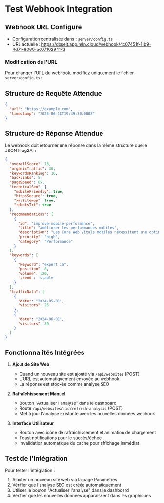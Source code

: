 # Test Webhook Integration

## Webhook URL Configuré
- Configuration centralisée dans : `server/config.ts`
- URL actuelle : https://doseit.app.n8n.cloud/webhook/4c07451f-11b9-4d71-8060-ac071029417d

### Modification de l'URL
Pour changer l'URL du webhook, modifiez uniquement le fichier `server/config.ts` :

## Structure de Requête Attendue
```json
{
  "url": "https://example.com",
  "timestamp": "2025-06-18T19:49:30.000Z"
}
```

## Structure de Réponse Attendue
Le webhook doit retourner une réponse dans la même structure que le JSON Plug2AI :

```json
{
  "overallScore": 76,
  "organicTraffic": 30,
  "keywordsRanking": 16,
  "backlinks": 5,
  "pageSpeed": 65,
  "technicalSeo": {
    "mobileFriendly": true,
    "httpsSecure": true,
    "xmlSitemap": true,
    "robotsTxt": true
  },
  "recommendations": [
    {
      "id": "improve-mobile-performance",
      "title": "Améliorer les performances mobiles",
      "description": "Les Core Web Vitals mobiles nécessitent une optimisation",
      "priority": "high",
      "category": "Performance"
    }
  ],
  "keywords": [
    {
      "keyword": "expert ia",
      "position": 8,
      "volume": 120,
      "trend": "stable"
    }
  ],
  "trafficData": [
    {
      "date": "2024-05-01",
      "visitors": 25
    },
    {
      "date": "2024-06-01", 
      "visitors": 30
    }
  ]
}
```

## Fonctionnalités Intégrées

1. **Ajout de Site Web**
   - Quand un nouveau site est ajouté via `/api/websites` (POST)
   - L'URL est automatiquement envoyée au webhook
   - La réponse est stockée comme analyse SEO

2. **Rafraîchissement Manuel**
   - Bouton "Actualiser l'analyse" dans le dashboard
   - Route `/api/websites/:id/refresh-analysis` (POST)
   - Met à jour l'analyse existante avec les nouvelles données webhook

3. **Interface Utilisateur**
   - Bouton avec icône de rafraîchissement et animation de chargement
   - Toast notifications pour le succès/échec
   - Invalidation automatique du cache pour affichage immédiat

## Test de l'Intégration

Pour tester l'intégration :
1. Ajouter un nouveau site web via la page Paramètres
2. Vérifier que l'analyse SEO est créée automatiquement
3. Utiliser le bouton "Actualiser l'analyse" dans le dashboard
4. Vérifier que les nouvelles données apparaissent dans les graphiques